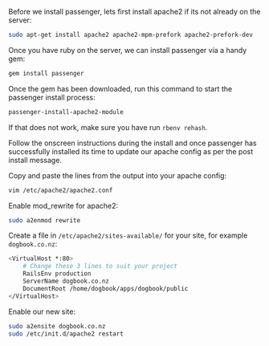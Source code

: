 Before we install passenger, lets first install apache2 if its not already on the server:
``` bash
sudo apt-get install apache2 apache2-mpm-prefork apache2-prefork-dev
```

Once you have ruby on the server, we can install passenger via a handy gem: 
``` bash
gem install passenger
```

Once the gem has been downloaded, run this command to start the passenger install process:
``` bash
passenger-install-apache2-module
```

If that does not work, make sure you have run `rbenv rehash`.

Follow the onscreen instructions during the install and once passenger has successfully installed its time to update our apache config as per the post install message.

Copy and paste the lines from the output into your apache config:
``` bash
vim /etc/apache2/apache2.conf
```

Enable mod_rewrite for apache2:
``` bash 
sudo a2enmod rewrite
```

Create a file in ``` /etc/apache2/sites-available/ ``` for your site, for example ``` dogbook.co.nz ```:
``` bash
<VirtualHost *:80>
    # Change these 3 lines to suit your project
    RailsEnv production
    ServerName dogbook.co.nz
    DocumentRoot /home/dogbook/apps/dogbook/public
</VirtualHost>
```

Enable our new site:
``` bash
sudo a2ensite dogbook.co.nz
sudo /etc/init.d/apache2 restart
```